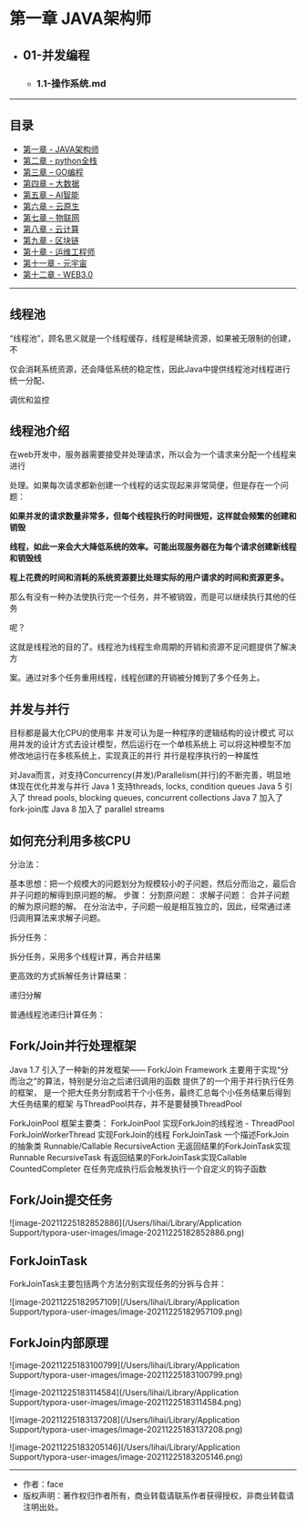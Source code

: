 # 第一章 JAVA架构师
- ## 01-并发编程
    - ### 1.1-操作系统.md
------
## 目录
- [第一章 - JAVA架构师](JAVA架构师.md)
- [第二章 - python全栈](python全栈.md)
- [第三章 – GO编程](GO编程.md)
- [第四章 – 大数据](大数据.md)
- [第五章 – AI智能](AI智能.md)
- [第六章 – 云原生](云原生.md)
- [第七章 – 物联网](物联网.md)
- [第八章 - 云计算](云计算.md)
- [第九章 - 区块链](区块链.md)
- [第十章 - 运维工程师](运维工程师.md)
- [第十一章 - 元宇宙](元宇宙.md)
- [第十二章 - WEB3.0](WEB3.0.md)
------

## **线程池**

“线程池”，顾名思义就是一个线程缓存，线程是稀缺资源，如果被无限制的创建，不 

仅会消耗系统资源，还会降低系统的稳定性，因此Java中提供线程池对线程进行统一分配、 

调优和监控 



## **线程池介绍** 

在web开发中，服务器需要接受并处理请求，所以会为一个请求来分配一个线程来进行 

处理。如果每次请求都新创建一个线程的话实现起来非常简便，但是存在一个问题： 

**如果并发的请求数量非常多，但每个线程执行的时间很短，这样就会频繁的创建和销毁** 

**线程，如此一来会大大降低系统的效率。可能出现服务器在为每个请求创建新线程和销毁线** 

**程上花费的时间和消耗的系统资源要比处理实际的用户请求的时间和资源更多。** 

那么有没有一种办法使执行完一个任务，并不被销毁，而是可以继续执行其他的任务 

呢？

这就是线程池的目的了。线程池为线程生命周期的开销和资源不足问题提供了解决方 

案。通过对多个任务重用线程，线程创建的开销被分摊到了多个任务上。 



## 并发与并行

目标都是最大化CPU的使用率
并发可认为是一种程序的逻辑结构的设计模式
可以用并发的设计方式去设计模型，然后运行在一个单核系统上
可以将这种模型不加修改地运行在多核系统上，实现真正的并行
并行是程序执行的一种属性

对Java而言，对支持Concurrency(并发)/Parallelism(并行)的不断完善，明显地体现在优化并发与并行
Java 1 支持threads, locks, condition queues
Java 5 引入了 thread pools, blocking queues, concurrent collections
Java 7 加入了fork-join库
Java 8 加入了 parallel streams



## 如何充分利用多核CPU

分治法：

基本思想：把一个规模大的问题划分为规模较小的子问题，然后分而治之，最后合并子问题的解得到原问题的解。
步骤：
分割原问题：
求解子问题：
合并子问题的解为原问题的解。
在分治法中，子问题一般是相互独立的，因此，经常通过递归调用算法来求解子问题。

拆分任务：

拆分任务，采用多个线程计算，再合并结果

更高效的方式拆解任务计算结果：

递归分解

普通线程池递归计算任务：



## Fork/Join并行处理框架

Java 1.7 引入了一种新的并发框架—— Fork/Join Framework
主要用于实现“分而治之”的算法，特别是分治之后递归调用的函数
提供了的一个用于并行执行任务的框架， 是一个把大任务分割成若干个小任务，最终汇总每个小任务结果后得到大任务结果的框架
与ThreadPool共存，并不是要替换ThreadPool

ForkJoinPool 框架主要类：
ForkJoinPool 实现ForkJoin的线程池 - ThreadPool
ForkJoinWorkerThread  实现ForkJoin的线程
ForkJoinTask<V> 一个描述ForkJoin的抽象类 Runnable/Callable
RecursiveAction 无返回结果的ForkJoinTask实现Runnable
RecursiveTask<V> 有返回结果的ForkJoinTask实现Callable
CountedCompleter<T> 在任务完成执行后会触发执行一个自定义的钩子函数



## Fork/Join提交任务

![image-20211225182852886](/Users/lihai/Library/Application Support/typora-user-images/image-20211225182852886.png)

## ForkJoinTask

ForkJoinTask主要包括两个方法分别实现任务的分拆与合并：

![image-20211225182957109](/Users/lihai/Library/Application Support/typora-user-images/image-20211225182957109.png)

## ForkJoin内部原理

![image-20211225183100799](/Users/lihai/Library/Application Support/typora-user-images/image-20211225183100799.png)



![image-20211225183114584](/Users/lihai/Library/Application Support/typora-user-images/image-20211225183114584.png)

![image-20211225183137208](/Users/lihai/Library/Application Support/typora-user-images/image-20211225183137208.png)

![image-20211225183205146](/Users/lihai/Library/Application Support/typora-user-images/image-20211225183205146.png)

------

- 作者：face
- 版权声明：著作权归作者所有，商业转载请联系作者获得授权，非商业转载请注明出处。
